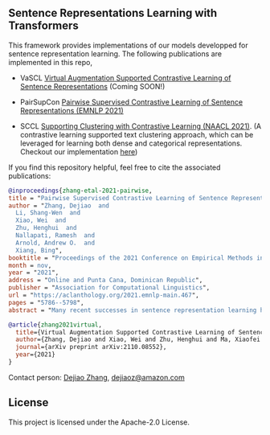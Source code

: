 ## Sentence Representations Learning with Transformers

This framework provides implementations of our models developped for sentence representation learning.  The following publications are implemented in this repo,

- VaSCL [Virtual Augmentation Supported Contrastive Learning of Sentence Representations](https://arxiv.org/abs/2110.08552) (Coming SOON!) 

- PairSupCon  [Pairwise Supervised Contrastive Learning of Sentence Representations (EMNLP 2021)](https://aclanthology.org/2021.emnlp-main.467/)

- SCCL [Supporting Clustering with Contrastive Learning (NAACL 2021)](https://aclanthology.org/2021.naacl-main.427.pdf). (A contrastive learning supported text clustering approach, which can be leveraged for learning both dense and categorical representations. Checkout our implementation [here](https://github.com/amazon-research/sccl))




If you find this repository helpful, feel free to cite the associated publications:

```bibtex 
@inproceedings{zhang-etal-2021-pairwise,
title = "Pairwise Supervised Contrastive Learning of Sentence Representations",
author = "Zhang, Dejiao  and
  Li, Shang-Wen  and
  Xiao, Wei  and
  Zhu, Henghui  and
  Nallapati, Ramesh  and
  Arnold, Andrew O.  and
  Xiang, Bing",
booktitle = "Proceedings of the 2021 Conference on Empirical Methods in Natural Language Processing",
month = nov,
year = "2021",
address = "Online and Punta Cana, Dominican Republic",
publisher = "Association for Computational Linguistics",
url = "https://aclanthology.org/2021.emnlp-main.467",
pages = "5786--5798",
abstract = "Many recent successes in sentence representation learning have been achieved by simply fine-tuning on the Natural Language Inference (NLI) datasets with triplet loss or siamese loss. Nevertheless, they share a common weakness: sentences in a contradiction pair are not necessarily from different semantic categories. Therefore, optimizing the semantic entailment and contradiction reasoning objective alone is inadequate to capture the high-level semantic structure. The drawback is compounded by the fact that the vanilla siamese or triplet losses only learn from individual sentence pairs or triplets, which often suffer from bad local optima. In this paper, we propose PairSupCon, an instance discrimination based approach aiming to bridge semantic entailment and contradiction understanding with high-level categorical concept encoding. We evaluate PairSupCon on various downstream tasks that involve understanding sentence semantics at different granularities. We outperform the previous state-of-the-art method with 10{\%}{--}13{\%} averaged improvement on eight clustering tasks, and 5{\%}{--}6{\%} averaged improvement on seven semantic textual similarity (STS) tasks."}
````



```bibtex
@article{zhang2021virtual,
  title={Virtual Augmentation Supported Contrastive Learning of Sentence Representations},
  author={Zhang, Dejiao and Xiao, Wei and Zhu, Henghui and Ma, Xiaofei and Arnold, Andrew O},
  journal={arXiv preprint arXiv:2110.08552},
  year={2021}
}
```



Contact person: [Dejiao Zhang](https://www.amazon.science/author/deijao-zhang), [dejiaoz@amazon.com](dejiaoz@amazon.com)




## License

This project is licensed under the Apache-2.0 License.

